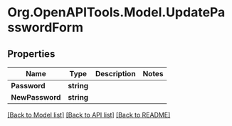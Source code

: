 # Org.OpenAPITools.Model.UpdatePasswordForm

## Properties

Name | Type | Description | Notes
------------ | ------------- | ------------- | -------------
**Password** | **string** |  | 
**NewPassword** | **string** |  | 

[[Back to Model list]](../../README.md#documentation-for-models) [[Back to API list]](../../README.md#documentation-for-api-endpoints) [[Back to README]](../../README.md)

